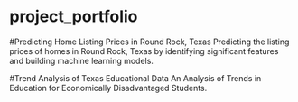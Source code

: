 # project_portfolio

#Predicting Home Listing Prices in Round Rock, Texas
Predicting the listing prices of homes in Round Rock, Texas by identifying significant features and building machine learning models.


#Trend Analysis of Texas Educational Data
An Analysis of Trends in Education for Economically Disadvantaged Students.
